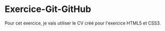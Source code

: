 # Exercice-Git-GitHub
Pour cet exercice, je vais utiliser le CV créé pour l'exercice HTML5 et CSS3.
